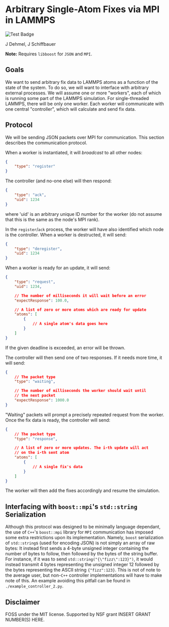 
# Arbitrary Single-Atom Fixes via MPI in LAMMPS

![Test Badge](https://github.com/jorbDehmel/lammps_arb_fn/actions/workflows/ci-test.yml/badge.svg)

J Dehmel, J Schiffbauer

**Note:** Requires `libboost` for `JSON` and `MPI`.

## Goals

We want to send arbitrary fix data to LAMMPS atoms as a function
of the state of the system. To do so, we will want to interface
with arbitrary external processes. We will assume one or more
"workers", each of which is running some part of the LAMMPS
simulation. For single-threaded LAMMPS, there will be only one
worker. Each worker will communicate with one central
"controller", which will calculate and send fix data.

## Protocol

We will be sending JSON packets over MPI for communication. This
section describes the communication protocol.

When a worker is instantiated, it will *broadcast* to all other
nodes:
```json
{
    "type": "register"
}
```

The controller (and no-one else) will then respond:
```json
{
    "type": "ack",
    "uid": 1234
}
```
where 'uid' is an arbitrary unique ID number for the worker (do
not assume that this is the same as the node's MPI rank).

In the `register`/`ack` process, the worker will have also
identified which node is the controller. When a worker is
destructed, it will send:
```json
{
    "type": "deregister",
    "uid": 1234
}
```

When a worker is ready for an update, it will send:
```json
{
    "type": "request",
    "uid": 1234,

    // The number of milliseconds it will wait before an error
    "expectResponse": 100.0,

    // A list of zero or more atoms which are ready for update
    "atoms": [
        {
            // A single atom's data goes here
        }
    ]
}
```
If the given deadline is exceeded, an error will be thrown.

The controller will then send one of two responses. If it needs
more time, it will send:
```json
{
    // The packet type
    "type": "waiting",

    // The number of milliseconds the worker should wait until
    // the next packet
    "expectResponse": 1000.0
}
```

"Waiting" packets will prompt a precisely repeated request from
the worker. Once the fix data is ready, the controller will
send:
```json
{
    // The packet type
    "type": "response",

    // A list of zero or more updates. The i-th update will act
    // on the i-th sent atom
    "atoms": [
        {
            // A single fix's data
        }
    ]
}
```

The worker will then add the fixes accordingly and resume the
simulation.

## Interfacing with `boost::mpi`'s `std::string` Serialization

Although this protocol was designed to be minimally language
dependant, the use of `C++`'s `boost::mpi` library for `MPI`
communication has imposed some extra restrictions upon its
implementation. Namely, `boost` serialization of `std::string`s
(used for encoding JSON) is not simply an array of raw bytes: It
instead first sends a 4-byte unsigned integer containing the
number of bytes to follow, then followed by the bytes of the
string buffer. For instance, if it was to send
`std::string("{\"fizz\":123}")`, it would instead transmit 4
bytes representing the unsigned integer $12$ followed by the
bytes representing the ASCII string `{"fizz":123}`. This is not
of note to the average user, but non-`C++` controller
implementations will have to make note of this. An example
avoiding this pitfall can be found in
`./example_controller_2.py`.

## Disclaimer

FOSS under the MIT license. Supported by NSF grant
INSERT GRANT NUMBER(S) HERE.
